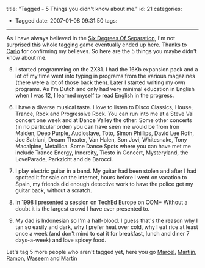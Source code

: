 title: "Tagged - 5 Things you didn't know about me."
id: 21
categories:
  - Tagged
date: 2007-01-08 09:31:50
tags:
---

As I have always believed in the [Six Degrees Of Separation](http://en.wikipedia.org/wiki/Six_degrees_of_separation), I'm not surprised this whole tagging game eventually ended up here. Thanks to [Carlo](http://bloggingabout.net/blogs/carlo/archive/2007/01/04/an-accident-waiting-to-happen.aspx) for confirming my believes.
So here are&nbsp;the 5 things you maybe didn't know about me.

5) I started programming on the ZX81\. I had the 16Kb expansion pack and a lot of my time went into typing in programs from the various magazines (there were a lot of those back then). Later I started writing my own programs. As I'm Dutch and only had very minimal education in English when I was 12, I learned myself to read English in the progress.

4) I have a diverse musical taste. I love to listen to Disco Classics, House, Trance, Rock and Progressive Rock. You can run into me at a Steve Vai concert one week and at Dance Valley the other. Some other concerts (in no particular order) you can have seen me would be from Iron Maiden, Deep Purple, Audioslave, Toto, Simon Phillips, David Lee Roth, Joe Satriani, Dream Theater, Van Halen, Bon Jovi, Whitesnake, Tony Macalpine, Metallica. Some Dance Spots where you can have met me include Trance Energy, Innercity, Tiesto in Concert, Mysteryland, the LoveParade, Parkzicht and de Barocci. 

3) I play electric guitar in a band. My guitar had been stolen and after I had spotted it for sale on the internet, hours before I went on vacation to Spain, my friends did enough detective work to have the police get my guitar back, without a scratch.

2) In 1998 I presented a session on TechEd Europe on COM+ Without a doubt it is the largest crowd I have ever presented to.

1) My dad is Indonesian so I'm a half-blood. I guess that's the reason why I tan so easily and dark, why I prefer heat over cold, why I eat rice at least once a week (and don't mind to eat it for breakfast, lunch and diner 7 days-a-week) and love spicey food.

Let's tag 5 more people who aren't tagged yet, here you go [Marcel](http://blogs.infosupport.com/marcelv/), [Martijn](http://martijnh.blogspot.com/), [Ramon](http://bloggingabout.net/blogs/Ramon/), [Waseem](http://bloggingabout.net/blogs/waseem/default.aspx) and [Martin](http://www.mwolf.net/)